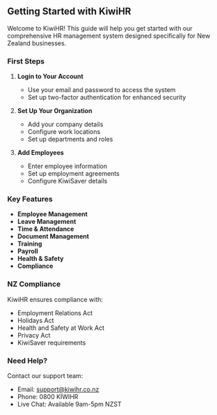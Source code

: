 ## Getting Started with KiwiHR

Welcome to KiwiHR! This guide will help you get started with our comprehensive HR management system designed specifically for New Zealand businesses.

### First Steps

1. **Login to Your Account**
   - Use your email and password to access the system
   - Set up two-factor authentication for enhanced security

2. **Set Up Your Organization**
   - Add your company details
   - Configure work locations
   - Set up departments and roles

3. **Add Employees**
   - Enter employee information
   - Set up employment agreements
   - Configure KiwiSaver details

### Key Features

- **Employee Management**
- **Leave Management**
- **Time & Attendance**
- **Document Management**
- **Training**
- **Payroll**
- **Health & Safety**
- **Compliance**

### NZ Compliance

KiwiHR ensures compliance with:
- Employment Relations Act
- Holidays Act
- Health and Safety at Work Act
- Privacy Act
- KiwiSaver requirements

### Need Help?

Contact our support team:
- Email: support@kiwihr.co.nz
- Phone: 0800 KIWIHR
- Live Chat: Available 9am-5pm NZST